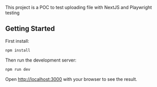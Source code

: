 This project is a POC to test uploading file with NextJS and Playwright testing

## Getting Started

First install:

```bash
npm install
```

Then run the development server:

```bash
npm run dev
```

Open [http://localhost:3000](http://localhost:3000) with your browser to see the result.
